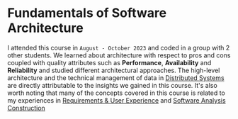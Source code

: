 # Fundamentals of Software Architecture

I attended this course in `August - October 2023` and coded in a group with 2 other students. We learned about architecture with respect to pros and cons coupled with quality attributes such as **Performance**, **Availability** and **Reliability** and studied different architectural approaches. The high-level architecture and the technical management of data in [Distributed Systems](https://gitlab.com/jex-projects/mrjex/-/tree/main/projects/1.%20courses/year-2/3.%20Distributed%20Systems?ref_type=heads) are directly attributable to the insights we gained in this course. It's also worth noting that many of the concepts covered in this course is related to my experiences in [Requirements & User Experience](https://gitlab.com/jex-projects/mrjex/-/tree/main/projects/1.%20courses/year-1/4.%20Requirements%20&%20User%20Experience?ref_type=heads) and [Software Analysis Construction](https://gitlab.com/jex-projects/mrjex/-/tree/main/projects/1.%20courses/year-1/8.%20Software%20Analysis%20Construction?ref_type=heads)